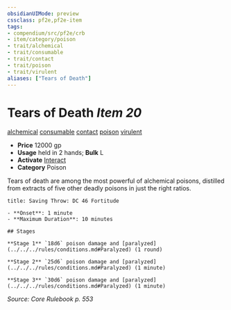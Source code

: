 ```yaml
---
obsidianUIMode: preview
cssclass: pf2e,pf2e-item
tags:
- compendium/src/pf2e/crb
- item/category/poison
- trait/alchemical
- trait/consumable
- trait/contact
- trait/poison
- trait/virulent
aliases: ["Tears of Death"]
---
```

# Tears of Death *Item 20*  
[alchemical](../../../rules/traits/alchemical.md)  [consumable](../../../rules/traits/consumable.md)  [contact](../../../rules/traits/contact.md)  [poison](../../../rules/traits/poison.md)  [virulent](../../../rules/traits/virulent.md)  

- **Price** 12000 gp
- **Usage** held in 2 hands; **Bulk** L
- **Activate** [Interact](../../../rules/actions/interact.md)
- **Category** Poison

Tears of death are among the most powerful of alchemical poisons, distilled from extracts of five other deadly poisons in just the right ratios.

```ad-inline-affliction
title: Saving Throw: DC 46 Fortitude

- **Onset**: 1 minute
- **Maximum Duration**: 10 minutes

## Stages

**Stage 1** `18d6` poison damage and [paralyzed](../../../rules/conditions.md#Paralyzed) (1 round)

**Stage 2** `25d6` poison damage and [paralyzed](../../../rules/conditions.md#Paralyzed) (1 minute)

**Stage 3** `30d6` poison damage and [paralyzed](../../../rules/conditions.md#Paralyzed) (1 minute)
```

*Source: Core Rulebook p. 553*
